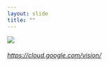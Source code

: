 ```yaml
---
layout: slide
title: ""
---
```



<section>
<a class="" href="https://cloud.google.com/vision/"><img class="rotate-right" src="{{ site.baseurl }}/assets/images/tagging.png"></a>
<h6 class="rotate-right"><a class="external" href="https://cloud.google.com/vision/">https://cloud.google.com/vision/</a></h6>
</section>